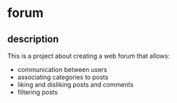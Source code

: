 # forum

## description

This is a project about creating a web forum that allows:

- communication between users
- associating categories to posts
- liking and disliking posts and comments
- filtering posts
